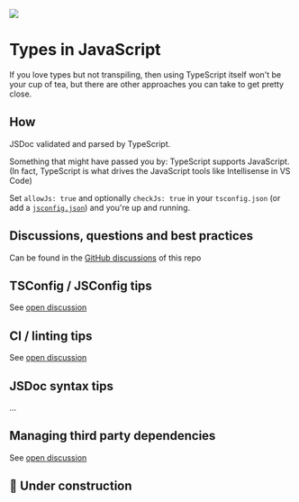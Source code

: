 ![](https://repository-images.githubusercontent.com/319930104/97292a80-409e-11eb-80f1-577cf14431cb)

# Types in JavaScript

If you love types but not transpiling, then using TypeScript itself won't be your cup of tea, but there are other approaches you can take to get pretty close.

## How

JSDoc validated and parsed by TypeScript.

Something that might have passed you by: TypeScript supports JavaScript. (In fact, TypeScript is what drives the JavaScript tools like Intellisense in VS Code)

Set `allowJs: true` and optionally `checkJs: true` in your `tsconfig.json` (or add a [`jsconfig.json`](https://code.visualstudio.com/docs/languages/jsconfig)) and you're up and running.

## Discussions, questions and best practices

Can be found in the [GitHub discussions](https://github.com/voxpelli/types-in-js/discussions) of this repo

## TSConfig / JSConfig tips

See [open discussion](https://github.com/voxpelli/types-in-js/discussions/2)

## CI / linting tips

See [open discussion](https://github.com/voxpelli/types-in-js/discussions/3)

## JSDoc syntax tips

...

## Managing third party dependencies

See [open discussion](https://github.com/voxpelli/types-in-js/discussions/7)

## 🚧 Under construction
